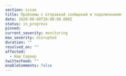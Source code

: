 ```yaml
---
section: issue
title: Проблемы с отправкой сообщений и подключением
date: 2020-08-08T20:00:00.000Z
status: in_progress
pinned: 
current_severity: monitoring
max_severity: disrupted
duration: ""
resolved_on: ""
affected:
  - Наш Сервер
twitterFeed: ""
enableComments: false
---
```

